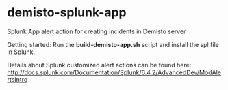 # demisto-splunk-app
Splunk App alert action for creating incidents in Demisto server

Getting started:
Run the **build-demisto-app.sh** script and install the spl file in Splunk.

Details about Splunk customized alert actions can be found here:
http://docs.splunk.com/Documentation/Splunk/6.4.2/AdvancedDev/ModAlertsIntro
